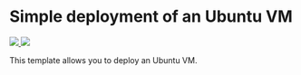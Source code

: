 # Simple deployment of an Ubuntu VM

<a href="https://portal.azure.com/#create/Microsoft.Template/uri/https%3A%2F%2Fraw.githubusercontent.com%2Fpharmpress%2Fazure-templates%2Fmaster%2Favilability-set%2Fazuredeploy.json" target="_blank">
    <img src="http://azuredeploy.net/deploybutton.png"/>
</a>
<a href="http://armviz.io/#/?load=https%3A%2F%2Fraw.githubusercontent.com%2Fpharmpress%2Fazure-templates%2Fmaster%2Favilability-set%2Fazuredeploy.json" target="_blank">
    <img src="http://armviz.io/visualizebutton.png"/>
</a>

This template allows you to deploy an Ubuntu VM.

